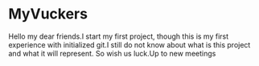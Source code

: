 # MyVuckers 
Hello my dear friends.I start my first project, though this is my first experience with initialized git.I still do not know about what is this project and what it will represent.
So wish us luck.Up to new meetings

